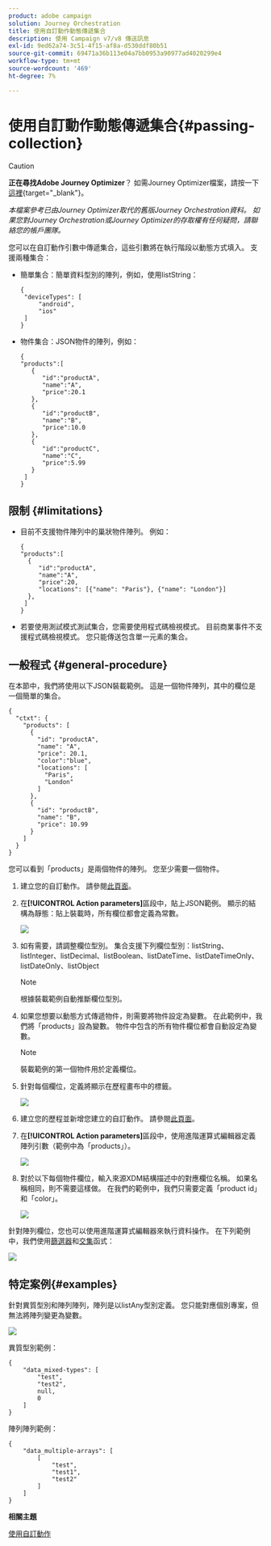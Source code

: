 ```yaml
---
product: adobe campaign
solution: Journey Orchestration
title: 使用自訂動作動態傳遞集合
description: 使用 Campaign v7/v8 傳送訊息
exl-id: 9ed62a74-3c51-4f15-af8a-d530ddf80b51
source-git-commit: 69471a36b113e04a7bb0953a90977ad4020299e4
workflow-type: tm+mt
source-wordcount: '469'
ht-degree: 7%

---
```


# 使用自訂動作動態傳遞集合{#passing-collection}


>[!CAUTION]
>
>**正在尋找Adobe Journey Optimizer**？ 如需Journey Optimizer檔案，請按一下[這裡](https://experienceleague.adobe.com/zh-hant/docs/journey-optimizer/using/ajo-home){target="_blank"}。
>
>
>_本檔案參考已由Journey Optimizer取代的舊版Journey Orchestration資料。 如果您對Journey Orchestration或Journey Optimizer的存取權有任何疑問，請聯絡您的帳戶團隊。_


您可以在自訂動作引數中傳遞集合，這些引數將在執行階段以動態方式填入。 支援兩種集合：

* 簡單集合：簡單資料型別的陣列，例如，使用listString：

  ```
  {
   "deviceTypes": [
       "android",
       "ios"
   ]
  }
  ```

* 物件集合：JSON物件的陣列，例如：

  ```
  {
  "products":[
     {
        "id":"productA",
        "name":"A",
        "price":20.1
     },
     {
        "id":"productB",
        "name":"B",
        "price":10.0
     },
     {
        "id":"productC",
        "name":"C",
        "price":5.99
     }
   ]
  }
  ```

## 限制 {#limitations}

* 目前不支援物件陣列中的巢狀物件陣列。 例如：

  ```
  {
  "products":[
    {
       "id":"productA",
       "name":"A",
       "price":20,
       "locations": [{"name": "Paris"}, {"name": "London"}]
    },
   ]
  }
  ```

* 若要使用測試模式測試集合，您需要使用程式碼檢視模式。 目前商業事件不支援程式碼檢視模式。 您只能傳送包含單一元素的集合。

## 一般程式 {#general-procedure}

在本節中，我們將使用以下JSON裝載範例。 這是一個物件陣列，其中的欄位是一個簡單的集合。

```
{
  "ctxt": {
    "products": [
      {
        "id": "productA",
        "name": "A",
        "price": 20.1,
        "color":"blue",
        "locations": [
          "Paris",
          "London"
        ]
      },
      {
        "id": "productB",
        "name": "B",
        "price": 10.99
      }
    ]
  }
}
```

您可以看到「products」是兩個物件的陣列。 您至少需要一個物件。

1. 建立您的自訂動作。 請參閱[此頁面](../action/about-custom-action-configuration.md)。

1. 在&#x200B;**[!UICONTROL Action parameters]**&#x200B;區段中，貼上JSON範例。 顯示的結構為靜態：貼上裝載時，所有欄位都會定義為常數。

   ![](../assets/uc-collection-1.png)

1. 如有需要，請調整欄位型別。 集合支援下列欄位型別：listString、listInteger、listDecimal、listBoolean、listDateTime、listDateTimeOnly、listDateOnly、listObject

   >[!NOTE]
   >
   >根據裝載範例自動推斷欄位型別。

1. 如果您想要以動態方式傳遞物件，則需要將物件設定為變數。 在此範例中，我們將「products」設為變數。 物件中包含的所有物件欄位都會自動設定為變數。

   >[!NOTE]
   >
   >裝載範例的第一個物件用於定義欄位。

1. 針對每個欄位，定義將顯示在歷程畫布中的標籤。

   ![](../assets/uc-collection-2.png)

1. 建立您的歷程並新增您建立的自訂動作。 請參閱[此頁面](../building-journeys/using-custom-actions.md)。

1. 在&#x200B;**[!UICONTROL Action parameters]**&#x200B;區段中，使用進階運算式編輯器定義陣列引數（範例中為「products」）。

   ![](../assets/uc-collection-3.png)

1. 對於以下每個物件欄位，輸入來源XDM結構描述中的對應欄位名稱。 如果名稱相同，則不需要這樣做。 在我們的範例中，我們只需要定義「product id」和「color」。

   ![](../assets/uc-collection-4.png)

針對陣列欄位，您也可以使用進階運算式編輯器來執行資料操作。 在下列範例中，我們使用[篩選器](../functions/functionfilter.md)和[交集](../functions/functionintersect.md)函式：

![](../assets/uc-collection-5.png)

## 特定案例{#examples}

針對異質型別和陣列陣列，陣列是以listAny型別定義。 您只能對應個別專案，但無法將陣列變更為變數。

![](../assets/uc-collection-heterogeneous.png)

異質型別範例：

```
{
    "data_mixed-types": [
        "test",
        "test2",
        null,
        0
    ]
}
```

陣列陣列範例：

```
{
    "data_multiple-arrays": [
        [
            "test",
            "test1",
            "test2"
        ]
    ]
}
```

**相關主題**

[使用自訂動作](../building-journeys/using-custom-actions.md)
